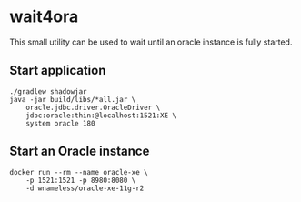 # wait4ora

This small utility can be used to wait until an oracle instance is fully started.

## Start application
```
./gradlew shadowjar
java -jar build/libs/*all.jar \
    oracle.jdbc.driver.OracleDriver \
    jdbc:oracle:thin:@localhost:1521:XE \
    system oracle 180
```

## Start an Oracle instance
```
docker run --rm --name oracle-xe \
    -p 1521:1521 -p 8980:8080 \
    -d wnameless/oracle-xe-11g-r2
```
